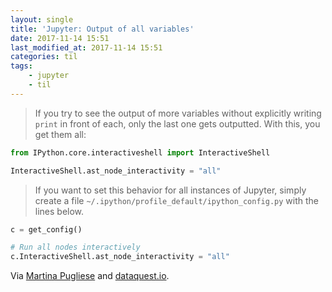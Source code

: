 ```yaml
---
layout: single
title: 'Jupyter: Output of all variables'
date: 2017-11-14 15:51
last_modified_at: 2017-11-14 15:51
categories: til
tags:
    - jupyter
    - til
---
```


> If you try to see the output of more variables without explicitly writing `print` in
> front of each, only the last one gets outputted. With this, you get them all:

```python
from IPython.core.interactiveshell import InteractiveShell

InteractiveShell.ast_node_interactivity = "all"
```

> If you want to set this behavior for all instances of Jupyter, simply create a file
> `~/.ipython/profile_default/ipython_config.py` with the lines below.

```python
c = get_config()

# Run all nodes interactively
c.InteractiveShell.ast_node_interactivity = "all"
```

Via [Martina Pugliese](https://web.archive.org/web/20200915133315/https://martinapugliese.github.io/tech/jupyter-customise/)
and [dataquest.io](https://www.dataquest.io/blog/jupyter-notebook-tips-tricks-shortcuts/).
